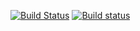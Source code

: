 [![Build Status](https://travis-ci.org/BMSTU732/BinarySearchTree.svg?branch=master)](https://travis-ci.org/BMSTU732/BinarySearchTree)
[![Build status](https://ci.appveyor.com/api/projects/status/alghmu7qcj8md5gi?svg=true)](https://ci.appveyor.com/project/BMSTU732/BinarySearchTree)
